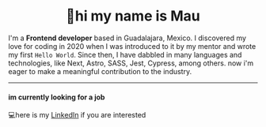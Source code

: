 <h1 align="center">👋hi my name is Mau</h1>

I'm a **Frontend developer** based in Guadalajara, Mexico. I discovered my love for coding in 2020 when I was introduced to it by my mentor and wrote my first `Hello World`. Since then, I have dabbled in many languages and technologies, like Next, Astro, SASS, Jest, Cypress, among others. now i'm eager to make a meaningful contribution to the industry.

---

#### im currently looking for a job

💻here is my [LinkedIn](https://www.linkedin.com/in/mauricio-medrano-webdev/) if you are interested
